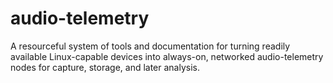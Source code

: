 # audio-telemetry
A resourceful system of tools and documentation for turning readily available Linux-capable devices into always-on, networked audio-telemetry nodes for capture, storage, and later analysis.
